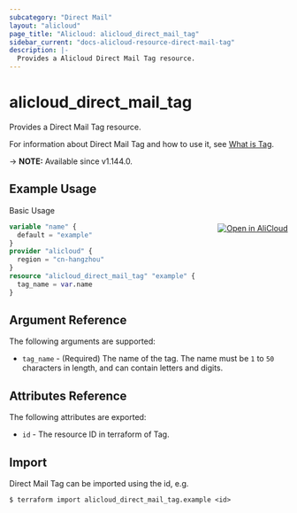 ```yaml
---
subcategory: "Direct Mail"
layout: "alicloud"
page_title: "Alicloud: alicloud_direct_mail_tag"
sidebar_current: "docs-alicloud-resource-direct-mail-tag"
description: |-
  Provides a Alicloud Direct Mail Tag resource.
---
```


# alicloud_direct_mail_tag

Provides a Direct Mail Tag resource.

For information about Direct Mail Tag and how to use it, see [What is Tag](https://www.alibabacloud.com/help/en/directmail/latest/createtag).

-> **NOTE:** Available since v1.144.0.

## Example Usage
<div class="oics-button" style="float: right;margin: 0 0 -40px 0;">
  <a href="https://api.aliyun.com/api-tools/terraform?resource=alicloud_direct_mail_tag&exampleId=f391bc81-2652-ed15-f0a9-dcf710b14c129e5cd237&activeTab=example&spm=docs.r.direct_mail_tag.0.f391bc8126" target="_blank">
    <img alt="Open in AliCloud" src="https://img.alicdn.com/imgextra/i1/O1CN01hjjqXv1uYUlY56FyX_!!6000000006049-55-tps-254-36.svg" style="max-height: 44px; margin: 32px auto; max-width: 100%;">
  </a>
</div>

Basic Usage

```terraform
variable "name" {
  default = "example"
}
provider "alicloud" {
  region = "cn-hangzhou"
}
resource "alicloud_direct_mail_tag" "example" {
  tag_name = var.name
}
```

## Argument Reference

The following arguments are supported:

* `tag_name` - (Required) The name of the tag. The name must be `1` to `50` characters in length, and can contain letters and digits.

## Attributes Reference

The following attributes are exported:

* `id` - The resource ID in terraform of Tag.

## Import

Direct Mail Tag can be imported using the id, e.g.

```shell
$ terraform import alicloud_direct_mail_tag.example <id>
```